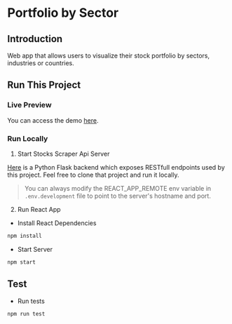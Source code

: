 # Portfolio by Sector

## Introduction

Web app that allows users to visualize their stock portfolio by sectors, industries or countries.

## Run This Project

### Live Preview

You can access the demo [here]("http://TODO").

### Run Locally

1. Start Stocks Scraper Api Server

[Here](https://github.com/Akkisdiary/stocks-scraper) is a Python Flask backend which exposes RESTfull endpoints used by this project. Feel free to clone that project and run it locally.

> You can always modify the REACT_APP_REMOTE env variable in `.env.development` file to point to the server's hostname and port.

2. Run React App

- Install React Dependencies

```bash
npm install
```

- Start Server

```bash
npm start
```

## Test

- Run tests

```bash
npm run test
```
